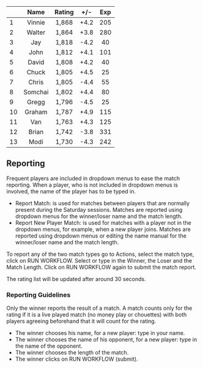 | |Name|Rating|+/-|Exp|
|-|:--:|:----:|:-:|:-:|
|1|Vinnie|1,868|+4.2|205|
|2|Walter|1,864|+3.8|280|
|3|Jay|1,818|-4.2|40|
|4|John|1,812|+4.1|101|
|5|David|1,808|+4.2|40|
|6|Chuck|1,805|+4.5|25|
|7|Chris|1,805|-4.4|55|
|8|Somchai|1,802|+4.4|80|
|9|Gregg|1,796|-4.5|25|
|10|Graham|1,787|+4.9|115|
|11|Van|1,763|+4.3|125|
|12|Brian|1,742|-3.8|331|
|13|Modi|1,730|-4.3|242|

 

## Reporting

Frequent players are included in dropdown menus to ease the match reporting.
When a player, who is not included in dropdown menus is involved, the name of the player has to be typed in.

- Report Match:  is used for matches between players that are normally present during the Saturday sessions.
Matches are reported using dropdown menus for the winner/loser name and the match length.
- Report New Player Match:  is used for matches with a player not in the dropdown menus, for example, when a new player joins.
Matches are reported using dropdown menus or editing the name manual for the winner/loser name and the match length.

To report any of the two match types go to Actions, select the match type, click on RUN WORKFLOW.
Select or type in the Winner, the Loser and the Match Length.
Click on RUN WORKFLOW again to submit the match report.

The rating list will be updated after around 30 seconds.

### Reporting Guidelines

Only the winner reports the result of a match.
A match counts only for the rating if it is a live played match (no money play or chouettes)
with both players agreeing beforehand that it will count for the rating.

- The winner chooses his name, for a new player: type in your name.
- The winner chooses the name of his opponent, for a new player: type in the name of the opponent.
- The winner chooses the length of the match.
- The winner clicks on RUN WORKFLOW (submit).
